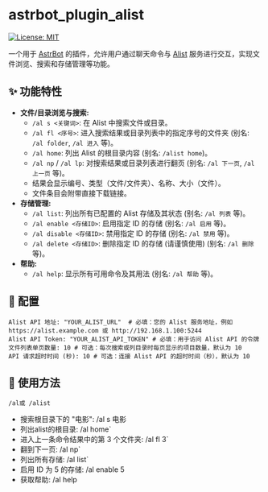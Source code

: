 # astrbot_plugin_alist

[![License: MIT](https://img.shields.io/badge/License-MIT-yellow.svg)](https://opensource.org/licenses/MIT)

一个用于 [AstrBot](https://github.com/AstrBotDevs/AstrBot) 的插件，允许用户通过聊天命令与 [Alist](https://alist.nn.ci/) 服务进行交互，实现文件浏览、搜索和存储管理等功能。

## ✨ 功能特性

*   **文件/目录浏览与搜索:**
    *   `/al s <关键词>`: 在 Alist 中搜索文件或目录。
    *   `/al fl <序号>`: 进入搜索结果或目录列表中的指定序号的文件夹 (别名: `/al folder`, `/al 进入` 等)。
    *   `/al home`: 列出 Alist 的根目录内容 (别名: `/alist home`)。
    *   `/al np` / `/al lp`: 对搜索结果或目录列表进行翻页 (别名: `/al 下一页`, `/al 上一页` 等)。
    *   结果会显示编号、类型（文件/文件夹）、名称、大小（文件）。
    *   文件条目会附带直接下载链接。
*   **存储管理:**
    *   `/al list`: 列出所有已配置的 Alist 存储及其状态 (别名: `/al 列表` 等)。
    *   `/al enable <存储ID>`: 启用指定 ID 的存储 (别名: `/al 启用` 等)。
    *   `/al disable <存储ID>`: 禁用指定 ID 的存储 (别名: `/al 禁用` 等)。
    *   `/al delete <存储ID>`: 删除指定 ID 的存储 (请谨慎使用) (别名: `/al 删除` 等)。
*   **帮助:**
    *   `/al help`: 显示所有可用命令及其用法 (别名: `/al 帮助` 等)。


## 🔧 配置


    Alist API 地址: "YOUR_ALIST_URL"  # 必填：您的 Alist 服务地址，例如 https://alist.example.com 或 http://192.168.1.100:5244
    Alist API Token: "YOUR_ALIST_API_TOKEN" # 必填：用于访问 Alist API 的令牌
    文件列表单页数量: 10 # 可选：每次搜索或列目录时每页显示的项目数量，默认为 10
    API 请求超时时间 (秒): 10 # 可选：连接 Alist API 的超时时间（秒），默认为 10



## 🚀 使用方法

    /al或 /alist 

*   搜索根目录下的 "电影":
    /al s 电影
*   列出alist的根目录:
    /al home`
*   进入上一条命令结果中的第 3 个文件夹:
    /al fl 3`
*   翻到下一页:
    /al np`
*   列出所有存储:
    /al list`
*   启用 ID 为 5 的存储:
    /al enable 5
*   获取帮助:
    /al help
